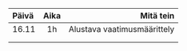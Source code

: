 

| Päivä   |Aika  | Mitä tein                   |
| :---- | :----: | --------------------------: |
| 16.11 | 1h     | Alustava vaatimusmäärittely |                  |
|       |        |                             |
|       |        |                             |
